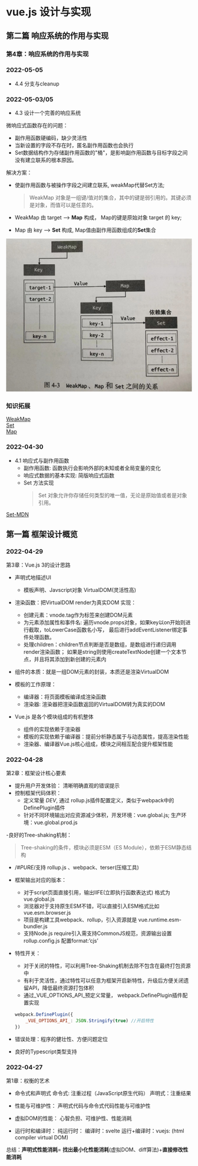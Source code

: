 
# vue.js 设计与实现

## 第二篇 响应系统的作用与实现

### 第4章：响应系统的作用与实现

### 2022-05-05
- 4.4 分支与cleanup

### 2022-05-03/05

- 4.3 设计一个完善的响应系统

微响应式函数存在的问题：
  - 副作用函数硬编码，缺少灵活性
  - 当新设置的字段不存在时，匿名副作用函数也会执行
  - Set数据结构作为存储副作用函数的"桶"，是影响副作用函数与目标字段之间没有建立联系的根本原因。

解决方案：
  - 使副作用函数与被操作字段之间建立联系, weakMap代替Set方法;
    > WeakMap 对象是一组键/值对的集合，其中的键是弱引用的。其键必须是对象，而值可以是任意的。

  - WeakMap 由 target --> **Map** 构成， Map的键是原始对象 target 的 key;
  - Map 由 key --> **Set** 构成, Map值由副作用函数组成的**Set**集合

![Reactive](./assets/reactive.jpg)

### 知识拓展

[WeakMap](https://developer.mozilla.org/zh-CN/docs/Web/JavaScript/Reference/Global_Objects/WeakMap) <br/>
[Set](https://developer.mozilla.org/zh-CN/docs/Web/JavaScript/Reference/Global_Objects/Set)  <br/>
[Map](https://developer.mozilla.org/zh-CN/docs/Web/JavaScript/Reference/Global_Objects/Map)  <br/>


### 2022-04-30

- 4.1 响应式与副作用函数
  - 副作用函数: 函数执行会影响外部的未知或者全局变量的变化
  - 响应式数据的基本实现: 简版响应式函数
  - Set 方法实现
    > Set 对象允许你存储任何类型的唯一值，无论是原始值或者是对象引用。

[Set-MDN](https://developer.mozilla.org/zh-CN/docs/Web/JavaScript/Reference/Global_Objects/WeakMap)


## 第一篇 框架设计概览

### 2022-04-29

第3章：Vue.js 3的设计思路

- 声明式地描述UI
  - 模板声明、Javscript对象 VirtualDOM(灵活性高)

- 渲染函数：把VirtualDOM render为真实DOM
    实现：
    - 创建元素：vnode.tag作为标签来创建DOM元素
    - 为元素添加属性和事件名: 遍历vnode.props对象，如果key以on开始则进行截取，toLowerCase函数名小写，
      最后进行addEventListener绑定事件处理函数。
    - 处理children：children节点判断是否是数组，是数组进行递归调用render渲染函数；
      如果是string则使用createTextNode创建一个文本节点，并且将其添加到新创建的元素内

- 组件的本质：就是一组DOM元素的封装，本质还是渲染VirtualDOM
- 模板的工作原理：
    - 编译器：将页面模板编译成渲染函数
    - 渲染器: 渲染器把渲染函数返回的VirtualDOM转为真实的DOM

- Vue.js 是各个模块组成的有机整体
    - 组件的实现依赖于渲染器
    - 模板的实现依赖于编译器：提前分析静态属于与动态属性，提高渲染性能
    - 渲染器、编译器Vue.js核心组成，模块之间相互配合提升框架性能



### 2022-04-28

第2章：框架设计核心要素

- 提升用户开发体验： 清晰明确直观的错误提示
- 控制框架代码体积：
    - 定义常量 _DEV_, 通过 rollup.js插件配置定义，类似于webpack中的DefinePlugin插件
    - 针对不同环境输出对应资源减少体积，开发环境：vue.global.js; 生产环境：vue.global.prod.js

-良好的Tree-shaking机制：
>Tree-shaking的条件，模块必须是ESM（ES Module），依赖于ESM静态结构
  - /*#_PURE_*/支持  rollup.js 、webpack、terser(压缩工具)

- 框架输出对应的版本：
    - 对于script页面直接引用，输出IIFE(立即执行函数表达式) 格式为 vue.global.js
    - 浏览器对于支持原生ESM不错，可以直接引入ESM格式比如vue.esm.browser.js
    - 项目是构建工具webpack、rollup，引入资源就是 vue.runtime.esm-bundler.js
    - 支持Node.js require引入需支持CommonJS规范，资源输出设置rollup.config.js 配置format:’cjs’

- 特性开关：
    - 对于关闭的特性，可以利用Tree-Shaking机制去除不包含在最终打包资源中
    - 有利于灵活性，通过特性可以任意为框架开启新特性，升级后方便关闭遗留API，降低最终资源打包体积
    - 通过_VUE_OPTIONS_API_预定义常量， webpack.DefinePlugin插件配置实现
    ```javascript
    webpack.DefinePlugin({
        _VUE_OPTIONS_API_: JSON.Stringify(true) //开启特性
    })
    ```
-  错误处理：程序的健壮性、方便问题定位
-  良好的Typescript类型支持



### 2022-04-27

第1章：权衡的艺术

- 命令式和声明式
   命令式: 注重过程（JavaScript原生代码）
   声明式：注重结果

- 性能与可维护性：
   声明式代码与命令式代码性能与可维护性

- 虚拟DOM的性能：
   心智负担、可维护性、性能消耗

- 运行时和编译时：
   纯运行时：
   编译时：svelte
   运行+编译时：vuejs:  (html compiler virtual DOM)

 总结：**声明式性能消耗**= **找出最小化性能消耗**(虚拟DOM、diff算法)+**直接修改性能消耗**
